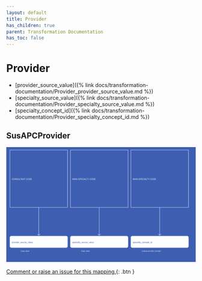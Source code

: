 ```yaml
---
layout: default
title: Provider
has_children: true
parent: Transformation Documentation
has_toc: false
---
```


# Provider
* [provider_source_value]({% link docs/transformation-documentation/Provider_provider_source_value.md %})
* [specialty_source_value]({% link docs/transformation-documentation/Provider_specialty_source_value.md %})
* [specialty_concept_id]({% link docs/transformation-documentation/Provider_specialty_concept_id.md %})

## SusAPCProvider
<a href="SusAPCProvider.svg" target="_blank"><img src="SusAPCProvider.svg" /></a>

[Comment or raise an issue for this mapping.](https://github.com/answerdigital/oxford-omop-data-mapper/issues/new?title=SusAPCProvider%20mapping){: .btn }
